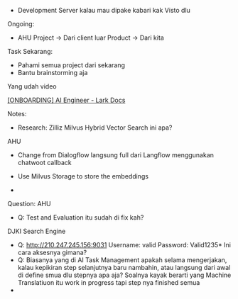 - Development Server kalau mau dipake kabari kak Visto dlu

Ongoing:
- AHU
Project -> Dari client luar
Product -> Dari kita

Task Sekarang:
- Pahami semua project dari sekarang
- Bantu brainstorming aja 

Yang udah video 


[‌​​​​​⁠​‬‬‬‌​​​​‌‬​‬⁠​⁠​⁠​​​‌‌​‍​‬‍﻿​⁠﻿​‬⁠​​﻿‍​​[ONBOARDING] AI Engineer - Lark Docs](https://lacak.larksuite.com/docx/Vs4UdWvZcoqeVtxyATTuo9pqsVe)


Notes:
- Research: Zilliz Milvus Hybrid Vector Search ini apa?

AHU
- Change from Dialogflow langsung full dari Langflow menggunakan chatwoot callback
- Use Milvus Storage to store the embeddings


- 

Question:
AHU
- Q: Test and Evaluation itu sudah di fix kah?

DJKI Search Engine
- Q: http://210.247.245.156:9031 Username: valid Password: Valid1235* Ini cara aksesnya gimana?
- Q: Biasanya yang di AI Task Management apakah selama mengerjakan, kalau kepikiran step selanjutnya baru nambahin, atau langsung dari awal di define smua dlu stepnya apa aja? Soalnya kayak berarti yang Machine Translatiuon itu work in progress tapi step nya finished semua
- 
